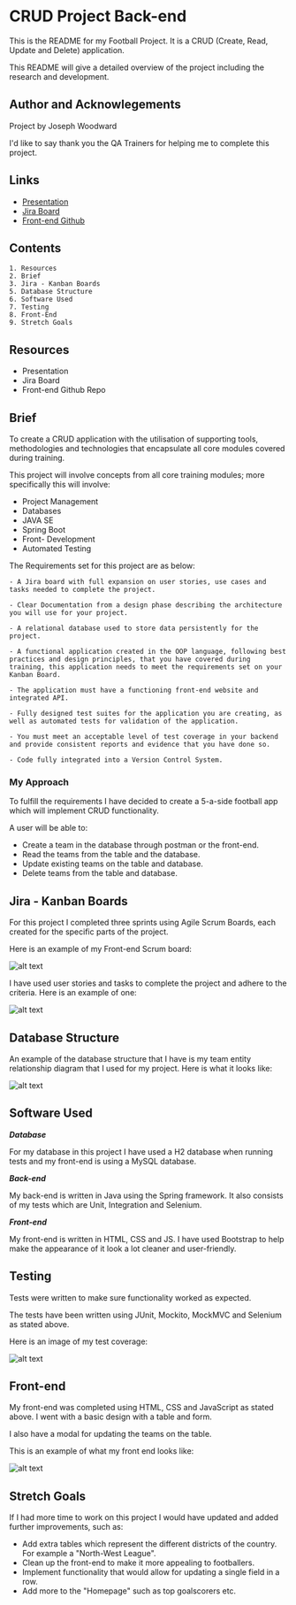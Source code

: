 # CRUD Project Back-end

This is the README for my Football Project. It is a CRUD (Create, Read, Update and Delete) application.

This README will give a detailed overview of the project including the research and development.

 ## Author and Acknowlegements

Project by Joseph Woodward

I'd like to say thank you the QA Trainers for helping me to complete this project.

## Links

- [Presentation](https://docs.google.com/presentation/d/15gCtsKpkF-JWPq3MJJQaX6blx26is6Kq_m93TUEP6OQ/edit?usp=sharing)
- [Jira Board](https://joewoodward.atlassian.net/secure/RapidBoard.jspa?rapidView=1&projectKey=LT5)
- [Front-end Github](https://github.com/JoeWoody97/FootballProjectFront)

## Contents

    1. Resources
    2. Brief
    3. Jira - Kanban Boards
    5. Database Structure
    6. Software Used
    7. Testing
    8. Front-End
    9. Stretch Goals

## Resources

- Presentation
- Jira Board
- Front-end Github Repo

## Brief

To create a CRUD application with the utilisation of supporting tools, methodologies and technologies that encapsulate all core modules covered during training.

This project will involve concepts from all core training modules; more specifically this will involve:

- Project Management
- Databases
- JAVA SE
- Spring Boot
- Front- Development
- Automated Testing

The Requirements set for this project are as below:

    - A Jira board with full expansion on user stories, use cases and tasks needed to complete the project.

    - Clear Documentation from a design phase describing the architecture you will use for your project.

    - A relational database used to store data persistently for the project.

    - A functional application created in the OOP language, following best practices and design principles, that you have covered during training, this application needs to meet the requirements set on your Kanban Board.

    - The application must have a functioning front-end website and integrated API.

    - Fully designed test suites for the application you are creating, as well as automated tests for validation of the application.

    - You must meet an acceptable level of test coverage in your backend and provide consistent reports and evidence that you have done so.

    - Code fully integrated into a Version Control System.

### My Approach

To fulfill the requirements I have decided to create a 5-a-side football app which will implement CRUD functionality. 

A user will be able to:

- Create a team in the database through postman or the front-end.
- Read the teams from the table and the database.
- Update existing teams on the table and database.
- Delete teams from the table and database.

## Jira - Kanban Boards

For this project I completed three sprints using Agile Scrum Boards, each created for the specific parts of the project.

Here is an example of my Front-end Scrum board:

![alt text](https://github.com/JoeWoody97/FootballProject/blob/dev/football_project_files/Sprint_2_FrontEnd.PNG?raw=true)

I have used user stories and tasks to complete the project and adhere to the criteria. Here is an example of one:

![alt text](https://github.com/JoeWoody97/FootballProject/blob/dev/football_project_files/user_strory.PNG?raw=true)

## Database Structure

An example of the database structure that I have is my team entity relationship diagram that I used for my project. Here is what it looks like:

![alt text](https://github.com/JoeWoody97/FootballProject/blob/dev/football_project_files/Database_Structure.png?raw=true)

## Software Used

***Database***

For my database in this project I have used a H2 database when running tests and my front-end is using a MySQL database.

***Back-end***

My back-end is written in Java using the Spring framework. It also consists of my tests which are Unit, Integration and Selenium. 

***Front-end***

My front-end is written in HTML, CSS and JS. I have used Bootstrap to help make the appearance of it look a lot cleaner and user-friendly. 

## Testing

Tests were written to make sure functionality worked as expected.

The tests have been written using JUnit, Mockito, MockMVC and Selenium as stated above.

Here is an image of my test coverage:

![alt text](https://github.com/JoeWoody97/FootballProject/blob/dev/football_project_files/myTestCoverage.PNG?raw=true)

## Front-end 

My front-end was completed using HTML, CSS and JavaScript as stated above. I went with a basic design with a table and form.

I also have a modal for updating the teams on the table.

This is an example of what my front end looks like:

![alt text](https://github.com/JoeWoody97/FootballProject/blob/dev/football_project_files/front_end.PNG?raw=true)

## Stretch Goals

If I had more time to work on this project I would have updated and added further improvements, such as:

- Add extra tables which represent the different districts of the country. For example a "North-West League".
- Clean up the front-end to make it more appealing to footballers.
- Implement functionality that would allow for updating a single field in a row.
- Add more to the "Homepage" such as top goalscorers etc.
